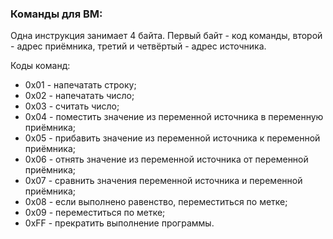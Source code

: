 ### Команды для ВМ:
Одна инструкция занимает 4 байта. Первый байт - код команды,
второй - адрес приёмника, третий и четвёртый - адрес источника.

Коды команд:   
+ 0x01 - напечатать строку;
+ 0x02 - напечатать число;
+ 0x03 - считать число;
+ 0x04 - поместить значение из переменной источника в переменную приёмника;
+ 0x05 - прибавить значение из переменной источника к переменной приёмника;
+ 0x06 - отнять значение из переменной источника от переменной приёмника;
+ 0x07 - сравнить значения переменной источника и переменной приёмника;
+ 0x08 - если выполнено равенство, переместиться по метке;
+ 0x09 - переместиться по метке;
+ 0xFF - прекратить выполнение программы.
